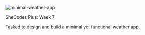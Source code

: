   ![minimal-weather-app](https://github.com/ZantheP/my-minimal-weather-app/assets/130402164/e7e5b3f3-dfe9-4797-97c3-9b3d42387e70)

SheCodes Plus: Week 7

Tasked to design and build a minimal yet functional weather app.
